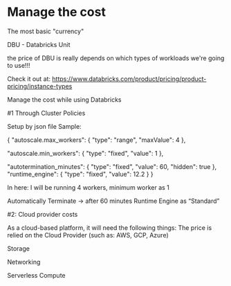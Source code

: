 # Manage the cost 

The most basic "currency"

DBU - Databricks Unit

the price of DBU is really depends on which types of workloads we're going to use!!!

Check it out at: 
https://www.databricks.com/product/pricing/product-pricing/instance-types


Manage the cost while using Databricks

#1 Through Cluster Policies

Setup by json file
Sample:

{
  "autoscale.max_workers": {
    "type": "range",
    "maxValue": 4
  },

  "autoscale.min_workers": {
    "type": "fixed",
    "value": 1
  },

  "autotermination_minutes": {
    "type": "fixed",
    "value": 60,
    "hidden": true
  },
  "runtime_engine": {
    "type": "fixed",
    "value": 12.2
  }
}

In here: 
I will be running 4 workers, minimum worker as 1

Automatically Terminate -> after 60 minutes
Runtime Engine as “Standard”

#2: Cloud provider costs

As a cloud-based platform, it will need the following things:
The price is relied on the Cloud Provider (such as: AWS, GCP, Azure)

Storage

Networking

Serverless Compute

